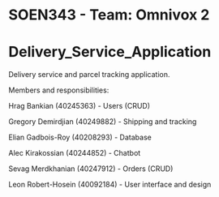 # SOEN343 - Team: Omnivox 2
# Delivery_Service_Application
Delivery service and parcel tracking application.

Members and responsibilities:

Hrag Bankian (40245363) - Users (CRUD)

Gregory Demirdjian (40249882) - Shipping and tracking

Elian Gadbois-Roy (40208293) - Database

Alec Kirakossian (40244852) - Chatbot

Sevag Merdkhanian (40247912) - Orders (CRUD)

Leon Robert-Hosein (40092184) - User interface and design
